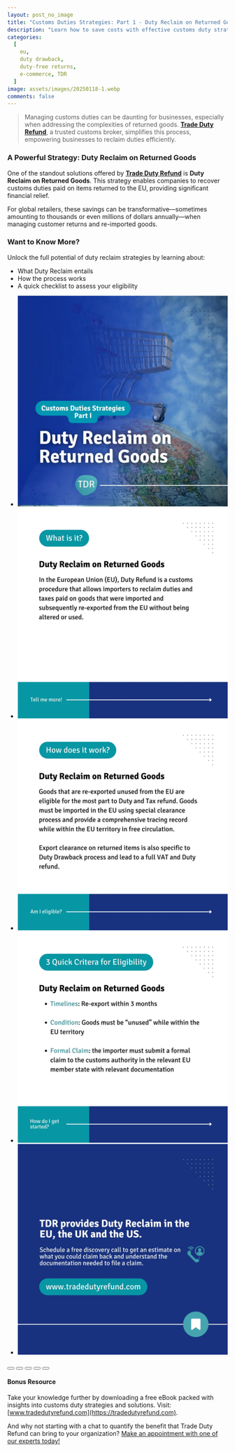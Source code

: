 ```yaml
---
layout: post_no_image
title: "Customs Duties Strategies: Part 1 - Duty Reclaim on Returned Goods"
description: "Learn how to save costs with effective customs duty strategies, including duty reclaim on returned goods for global retailers."
categories:
  [
    eu,
    duty drawback,
    duty-free returns,
    e-commerce, TDR
  ]
image: assets/images/20250118-1.webp
comments: false
---
```


> Managing customs duties can be daunting for businesses, especially when addressing the complexities of returned goods. [**Trade Duty Refund**](https://tradedutyrefund.com), a trusted customs broker, simplifies this process, empowering businesses to reclaim duties efficiently.

### A Powerful Strategy: Duty Reclaim on Returned Goods

One of the standout solutions offered by [**Trade Duty Refund**](https://tradedutyrefund.com) is **Duty Reclaim on Returned Goods**. This strategy enables companies to recover customs duties paid on items returned to the EU, providing significant financial relief.

For global retailers, these savings can be transformative—sometimes amounting to thousands or even millions of dollars annually—when managing customer returns and re-imported goods.

### Want to Know More?

Unlock the full potential of duty reclaim strategies by learning about:

- What Duty Reclaim entails
- How the process works
- A quick checklist to assess your eligibility

<div class="glide">
  <div class="glide__track" data-glide-el="track">
    <ul class="glide__slides">
      <li class="glide__slide"><img src="/assets/images/20250118-2.webp"></li>
      <li class="glide__slide"><img src="/assets/images/20250118-3.webp"></li>
      <li class="glide__slide"><img src="/assets/images/20250118-4.webp"></li>
      <li class="glide__slide"><img src="/assets/images/20250118-5.webp"></li>
      <li class="glide__slide"><img src="/assets/images/20250118-6.webp"></li>
    </ul>
  </div>
  <div class="glide__bullets" data-glide-el="controls[nav]">
    <button class="glide__bullet" data-glide-dir="=0"></button>
    <button class="glide__bullet" data-glide-dir="=1"></button>
    <button class="glide__bullet" data-glide-dir="=2"></button>
    <button class="glide__bullet" data-glide-dir="=3"></button>
    <button class="glide__bullet" data-glide-dir="=4"></button>
  </div>
</div>

#### Bonus Resource

Take your knowledge further by downloading a free eBook packed with insights into customs duty strategies and solutions. Visit: [www.tradedutyrefund.com](https://tradedutyrefund.com).

And why not starting with a chat to quantify the benefit that Trade Duty Refund can bring to your organization? [Make an appointment with one of our experts today!](https://tradedutyrefund.com/make-an-appointment.html)

<script src="https://cdnjs.cloudflare.com/ajax/libs/Glide.js/3.2.0/glide.min.js" integrity="sha512-IkLiryZhI6G4pnA3bBZzYCT9Ewk87U4DGEOz+TnRD3MrKqaUitt+ssHgn2X/sxoM7FxCP/ROUp6wcxjH/GcI5Q==" crossorigin="anonymous" referrerpolicy="no-referrer"></script>
<link rel="stylesheet" href="https://cdnjs.cloudflare.com/ajax/libs/Glide.js/3.2.0/css/glide.core.min.css" integrity="sha512-YQlbvfX5C6Ym6fTUSZ9GZpyB3F92hmQAZTO5YjciedwAaGRI9ccNs4iw2QTCJiSPheUQZomZKHQtuwbHkA9lgw==" crossorigin="anonymous" referrerpolicy="no-referrer" />
<link rel="stylesheet" href="https://cdnjs.cloudflare.com/ajax/libs/Glide.js/3.2.0/css/glide.theme.min.css" integrity="sha512-wCwx+DYp8LDIaTem/rpXubV/C1WiNRsEVqoztV0NZm8tiTvsUeSlA/Uz02VTGSiqfzAHD4RnqVoevMcRZgYEcQ==" crossorigin="anonymous" referrerpolicy="no-referrer" />

<script>new Glide('.glide').mount()</script>
